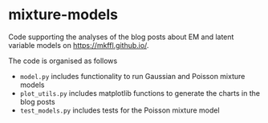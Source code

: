 # mixture-models

Code supporting the analyses of the blog posts about EM and latent variable models on https://mkffl.github.io/.

The code is organised as follows
- `model.py` includes functionality to run Gaussian and Poisson mixture models
- `plot_utils.py` includes matplotlib functions to generate the charts in the blog posts
- `test_models.py` includes tests for the Poisson mixture model